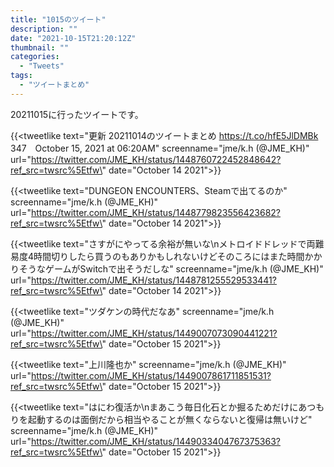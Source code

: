 ```yaml
---
title: "1015のツイート"
description: ""
date: "2021-10-15T21:20:12Z"
thumbnail: ""
categories:
  - "Tweets"
tags:
  - "ツイートまとめ"
---
```

20211015に行ったツイートです。
<!--more-->
{{<tweetlike text=\"更新 20211014のツイートまとめ https://t.co/hfE5JlDMBk 347　October 15, 2021 at 06:20AM\" screenname=\"jme/k.h (@JME_KH)\" url=\"https://twitter.com/JME_KH/status/1448760722452848642?ref_src=twsrc%5Etfw\" date=\"October 14 2021\">}}

{{<tweetlike text=\"DUNGEON ENCOUNTERS、Steamで出てるのか\" screenname=\"jme/k.h (@JME_KH)\" url=\"https://twitter.com/JME_KH/status/1448779823556423682?ref_src=twsrc%5Etfw\" date=\"October 14 2021\">}}

{{<tweetlike text=\"さすがにやってる余裕が無いな\nメトロイドドレッドで両難易度4時間切りしたら買うのもありかもしれないけどそのころにはまた時間かかりそうなゲームがSwitchで出そうだしな\" screenname=\"jme/k.h (@JME_KH)\" url=\"https://twitter.com/JME_KH/status/1448781255529533441?ref_src=twsrc%5Etfw\" date=\"October 14 2021\">}}

{{<tweetlike text=\"ツダケンの時代だなあ\" screenname=\"jme/k.h (@JME_KH)\" url=\"https://twitter.com/JME_KH/status/1449007073090441221?ref_src=twsrc%5Etfw\" date=\"October 15 2021\">}}

{{<tweetlike text=\"上川隆也か\" screenname=\"jme/k.h (@JME_KH)\" url=\"https://twitter.com/JME_KH/status/1449007861711851531?ref_src=twsrc%5Etfw\" date=\"October 15 2021\">}}

{{<tweetlike text=\"はにわ復活か\nまあこう毎日化石とか掘るためだけにあつもりを起動するのは面倒だから相当やることが無くならないと復帰は無いけど\" screenname=\"jme/k.h (@JME_KH)\" url=\"https://twitter.com/JME_KH/status/1449033404767375363?ref_src=twsrc%5Etfw\" date=\"October 15 2021\">}}

